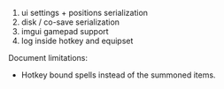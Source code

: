 1. ui settings + positions serialization
1. disk / co-save serialization
1. imgui gamepad support
1. log inside hotkey and equipset

Document limitations:
* Hotkey bound spells instead of the summoned items.
